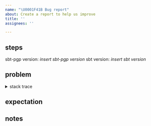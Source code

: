 ```yaml
---
name: "\U0001F41B Bug report"
about: Create a report to help us improve
title: ''
assignees: ''

---
```


## steps

<!-- First and foremost, the we need exact steps to reproduce your problems on our computer.  -->
sbt-pgp version: *insert sbt-pgp version*
sbt version: *insert sbt version*

## problem

<!-- Next, describe the problem, or what you think is the problem. -->

<details>

<summary>stack trace</summary>

```scala
paste stack trace here, if any.
```

</details>

## expectation

<!-- Describe what you think should've happened. -->

## notes

<!-- Any other information or suggestions should go here. -->

